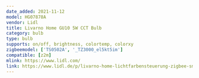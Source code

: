 ```yaml
---
date_added: 2021-11-12
model: HG07878A
vendor: Lidl
title: Livarno Home GU10 5W CCT Bulb
category: bulb
type: bulb
supports: on/off, brightness, colortemp, colorxy
zigbeemodel: ['TS0502A', '_TZ3000_el5kt5im']
compatible: [z2m]
mlink: https://www.lidl.com/
link: https://www.lidl.de/p/livarno-home-lichtfarbensteuerung-zigbee-smart-home-3-fach-sort/p100335191001
---
```

